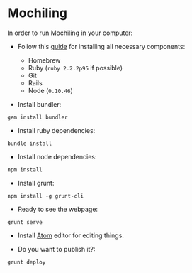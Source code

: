 # Mochiling

In order to run Mochiling in your computer:

- Follow this [guide](https://gorails.com/setup/osx/10.12-sierra) for installing all necessary components:
  - Homebrew
  - Ruby (`ruby 2.2.2p95` if possible)
  - Git
  - Rails
  - Node (`0.10.46`)

- Install bundler:
```
gem install bundler
```
- Install ruby dependencies:
```
bundle install
```
- Install node dependencies:
```
npm install
```
- Install grunt:
```
npm install -g grunt-cli
```
- Ready to see the webpage:
```
grunt serve
```
- Install [Atom](https://atom.io/) editor for editing things.

- Do you want to publish it?:
```
grunt deploy
```

